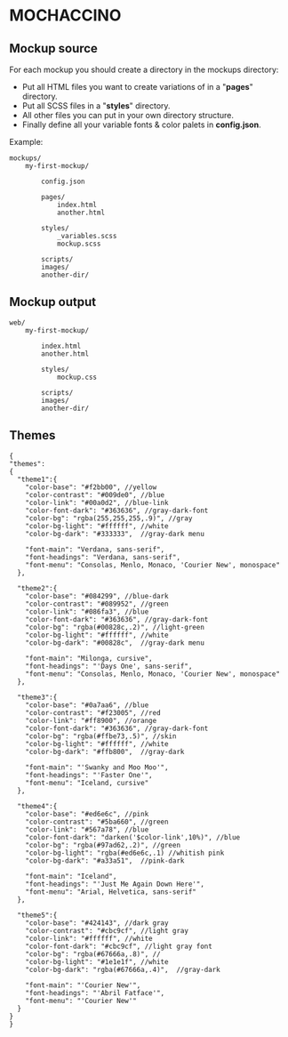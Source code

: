 # MOCHACCINO

## Mockup source

For each mockup you should create a directory in the mockups directory:

* Put all HTML files you want to create variations of in a "__pages__" directory.
* Put all SCSS files in a "__styles__" directory.
* All other files you can put in your own directory structure.
* Finally define all your variable fonts & color palets in __config.json__.

Example:

	mockups/
		my-first-mockup/

			config.json

			pages/
				index.html
				another.html

			styles/
				_variables.scss
				mockup.scss

			scripts/
			images/
			another-dir/

## Mockup output

	web/
		my-first-mockup/

			index.html
			another.html

			styles/
				mockup.css

			scripts/
			images/
			another-dir/

## Themes

	{
  	"themes":
    {
      "theme1":{
        "color-base": "#f2bb00", //yellow
        "color-contrast": "#009de0", //blue
        "color-link": "#00a0d2", //blue-link
        "color-font-dark": "#363636", //gray-dark-font
        "color-bg": "rgba(255,255,255,.9)", //gray
        "color-bg-light": "#ffffff", //white
        "color-bg-dark": "#333333",  //gray-dark menu

        "font-main": "Verdana, sans-serif",
        "font-headings": "Verdana, sans-serif",
        "font-menu": "Consolas, Menlo, Monaco, 'Courier New', monospace"
      },

      "theme2":{
        "color-base": "#084299", //blue-dark
        "color-contrast": "#089952", //green
        "color-link": "#086fa3", //blue
        "color-font-dark": "#363636", //gray-dark-font
        "color-bg": "rgba(#00828c,.2)", //light-green
        "color-bg-light": "#ffffff", //white
        "color-bg-dark": "#00828c",  //gray-dark menu

        "font-main": "Milonga, cursive",
        "font-headings": "'Days One', sans-serif",
        "font-menu": "Consolas, Menlo, Monaco, 'Courier New', monospace"
      },

      "theme3":{
        "color-base": "#0a7aa6", //blue
        "color-contrast": "#f23005", //red
        "color-link": "#ff8900", //orange
        "color-font-dark": "#363636", //gray-dark-font
        "color-bg": "rgba(#ffbe73,.5)", //skin
        "color-bg-light": "#ffffff", //white
        "color-bg-dark": "#ffb800",  //gray-dark

        "font-main": "'Swanky and Moo Moo'",
        "font-headings": "'Faster One'",
        "font-menu": "Iceland, cursive"
      },

      "theme4":{
        "color-base": "#ed6e6c", //pink
        "color-contrast": "#5ba660", //green
        "color-link": "#567a78", //blue
        "color-font-dark": "darken('$color-link',10%)", //blue
        "color-bg": "rgba(#97ad62,.2)", //green
        "color-bg-light": "rgba(#ed6e6c,.1) //whitish pink
        "color-bg-dark": "#a33a51",  //pink-dark

        "font-main": "Iceland",
        "font-headings": "'Just Me Again Down Here'",
        "font-menu": "Arial, Helvetica, sans-serif"
      },

      "theme5":{
        "color-base": "#424143", //dark gray
        "color-contrast": "#cbc9cf", //light gray
        "color-link": "#ffffff", //white
        "color-font-dark": "#cbc9cf", //light gray font
        "color-bg": "rgba(#67666a,.8)", //
        "color-bg-light": "#1e1e1f", //white
        "color-bg-dark": "rgba(#67666a,.4)",  //gray-dark

        "font-main": "'Courier New'",
        "font-headings": "'Abril Fatface'",
        "font-menu": "'Courier New'"
      }
    }
	}

